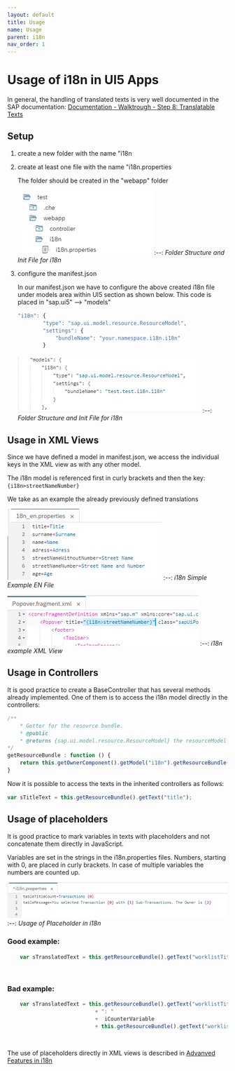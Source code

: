 ```yaml
---
layout: default
title: Usage
name: Usage
parent: i18n
nav_order: 1
---
```


# Usage of i18n in UI5 Apps

In general, the handling of translated texts is very well documented in the SAP documentation:
[Documentation - Walktrough - Step 8: Translatable Texts](https://sapui5.hana.ondemand.com/#/topic/df86bfbeab0645e5b764ffa488ed57dc)

## Setup

 1. create a new folder with the name "i18n 
 2. create at least one file with the name "i18n.properties 

    The folder should be created in the "webapp" folder

    ![Folder Structure and Init File for i18n](img/i18n_folderstructure.png)
    :--: 
    *Folder Structure and Init File for i18n*

 3. configure the manifest.json

    In our manifest.json we have to configure the above created i18n file under models area within UI5 section as shown below. This code is placed in "sap.ui5" --> "models"

    ```javascript
    "i18n": {
            "type": "sap.ui.model.resource.ResourceModel",
            "settings": {
                "bundleName": "your.namespace.i18n.i18n"
            }
    ```

    ![Folder Structure and Init File for i18n](img/i18n_manifest.png)
    :--: 
    *Folder Structure and Init File for i18n*


## Usage in XML Views

Since we have defined a model in manifest.json, we access the individual keys in the XML view as with any other model.

The i18n model is referenced first in curly brackets and then the key:
`{i18n>streetNameNumber}`

We take as an example the already previously defined translations

![i18n Simple Example EN File](img/i18n_en_simple.png)
:--: 
*i18n Simple Example EN File*

![i18n example XML View](img/i18nXMLViewExample.png)
:--: 
*i18n example XML View*

## Usage in Controllers

It is good practice to create a BaseController that has several methods already implemented. 
One of them is to access the i18n model directly in the controllers:

```javascript
/**
    * Getter for the resource bundle.
    * @public
    * @returns {sap.ui.model.resource.ResourceModel} the resourceModel of the component
*/
getResourceBundle : function () {
    return this.getOwnerComponent().getModel("i18n").getResourceBundle();
}
```

Now it is possible to access the texts in the inherited controllers as follows:
 
```javascript
var sTitleText = this.getResourceBundle().getText("title");
```

## Usage of placeholders

It is good practice to mark variables in texts with placeholders and not concatenate them directly in JavaScript.

Variables are set in the strings in the i18n.properties files.
Numbers, starting with 0, are placed in curly brackets. In case of multiple variables the numbers are counted up.

![Usage of Placeholder in i18n](img/i18nPlaceholer.png)
:--: 
*Usage of Placeholder in i18n*


<div class="goodExample">

### Good example:

```javascript
    var sTranslatedText = this.getResourceBundle().getText("worklistTitle", iCounterVariable);
```
<br/>
</div>

<div class="badExample">

### Bad example:

```javascript
    var sTranslatedText = this.getResourceBundle().getText("worklistTitlePart1")
                            + ": " 
                            +  iCounterVariable 
                            + this.getResourceBundle().getText("worklistTitlePart2");
```
<br/>
</div>

The use of placeholders directly in XML views is described in [Advanved Features in i18n](/UI5-Best-Practice/i18n/advancedFeatures.html#placeholder-in-xml-views)